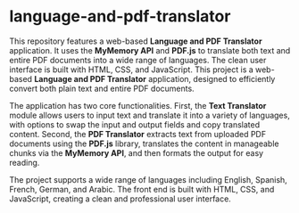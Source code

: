 # language-and-pdf-translator
This repository features a web-based **Language and PDF Translator** application. It uses the **MyMemory API** and **PDF.js** to translate both text and entire PDF documents into a wide range of languages. The clean user interface is built with HTML, CSS, and JavaScript.
This project is a web-based **Language and PDF Translator** application, designed to efficiently convert both plain text and entire PDF documents.

The application has two core functionalities. First, the **Text Translator** module allows users to input text and translate it into a variety of languages, with options to swap the input and output fields and copy translated content. Second, the **PDF Translator** extracts text from uploaded PDF documents using the **PDF.js** library, translates the content in manageable chunks via the **MyMemory API**, and then formats the output for easy reading.

The project supports a wide range of languages including English, Spanish, French, German, and Arabic. The front end is built with HTML, CSS, and JavaScript, creating a clean and professional user interface.
